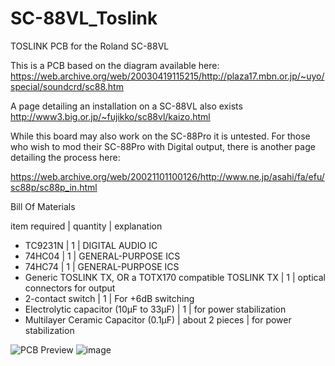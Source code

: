 # SC-88VL_Toslink
TOSLINK PCB for the Roland SC-88VL


This is a PCB based on the diagram available here: https://web.archive.org/web/20030419115215/http://plaza17.mbn.or.jp/~uyo/special/soundcrd/sc88.htm

A page detailing an installation on a SC-88VL also exists
http://www3.big.or.jp/~fujikko/sc88vl/kaizo.html

While this board may also work on the SC-88Pro it is untested.
For those who wish to mod their SC-88Pro with Digital output, there is another page detailing the process here: 

https://web.archive.org/web/20021101100126/http://www.ne.jp/asahi/fa/efu/sc88p/sc88p_in.html


Bill Of Materials

item	required | quantity |	explanation
* TC9231N |	1 |	DIGITAL AUDIO IC
* 74HC04 | 1 | GENERAL-PURPOSE ICS
* 74HC74 | 1 | GENERAL-PURPOSE ICS
* Generic TOSLINK TX, OR a TOTX170 compatible TOSLINK TX  | 1 | optical connectors for output 
* 2-contact switch | 1 | For +6dB switching
* Electrolytic capacitor (10μF to 33μF) | 1 | for power stabilization
* Multilayer Ceramic Capacitor (0.1μF) | about 2 pieces | for power stabilization

![PCB Preview](https://user-images.githubusercontent.com/203427/142282810-472993bc-96fc-4b2e-91e1-ac6e0e817351.png)
![image](https://user-images.githubusercontent.com/203427/142450422-812eefd1-474a-4629-b623-1a37784cc45f.png)

